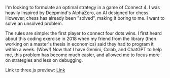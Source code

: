 I'm looking to formulate an optimal strategy in a game of Connect 4. I was heavily inspired by Deepmind's AlphaZero, an AI designed for chess. However, chess has already been "solved", making it boring to me. I want to solve an unsolved problem.

The rules are simple: the first player to connect four dots wins. I first heard about this coding exercise in 2018 when my friend from the library (then working on a master's thesis in economics) said they had to program it within a week. (Wow!) Now that I have Gemini, Colab, and ChatGPT to help me, this problem has become much easier, and allowed me to focus more on strategies and less on debugging.

Link to three.js preview: [Link](https://wolfgangns.github.io/Connect4/)
